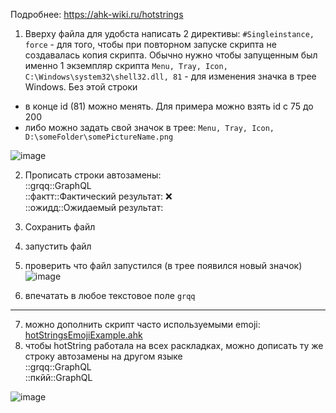 Подробнее: https://ahk-wiki.ru/hotstrings


1. Вверху файла для удобста написать 2 директивы: 
`#Singleinstance, force` - для того, чтобы при повторном запуске скрипта не создавалась копия скрипта. Обычно нужно чтобы запущенным был именно 1 экземпляр скрипта
`Menu, Tray, Icon, C:\Windows\system32\shell32.dll, 81` - для изменения значка в трее Windows. Без этой строки
- в конце id (81) можно менять. Для примера можно взять id с 75 до 200
- либо можно задать свой значок в трее: `Menu, Tray, Icon,  D:\someFolder\somePictureName.png`

![image](https://github.com/gggittt/autoHotKeyAHK/assets/69504430/c56544fa-8578-428f-bbf9-2c1c67bc6b5e)

2. Прописать строки автозамены: <br>
::grqq::GraphQL  <br>
::фактт::Фактический результат:  ❌<br>
::ожидд::Ожидаемый результат:<br>

3. Сохранить файл
4. запустить файл
5. проверить что файл запустился (в трее появился новый значок)
   ![image](https://github.com/gggittt/autoHotKeyAHK/assets/69504430/06b79eaf-75f0-4d0b-b2c6-2cb44f340112)
6. впечатать в любое текстовое поле `grqq`

---

7. можно дополнить скрипт часто используемыми emoji: [hotStringsEmojiExample.ahk](https://github.com/gggittt/autoHotKeyAHK/blob/main/hotStringsEmojiExample.ahk)
8. чтобы hotString работала на всех раскладках, можно дописать ту же строку автозамены на другом языке <br>
::grqq::GraphQL  <br>
::пкйй::GraphQL <br>

![image](https://github.com/gggittt/autoHotKeyAHK/assets/69504430/15eb43be-083e-4c5f-bd1b-eb77ac3d7595)
